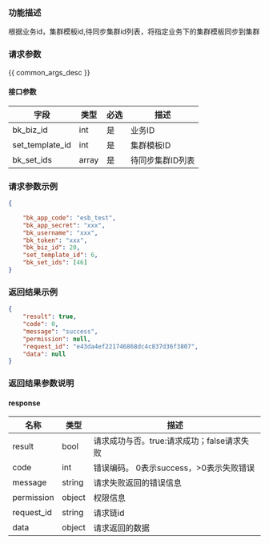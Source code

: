 ### 功能描述

根据业务id，集群模板id,待同步集群id列表，将指定业务下的集群模板同步到集群

### 请求参数

{{ common_args_desc }}

#### 接口参数

| 字段                  | 类型   | 必选 | 描述           |
| -------------------- | ------ | ---- | ------------- |
| bk_biz_id            | int    | 是   | 业务ID         |
| set_template_id      | int    | 是   | 集群模板ID      |
| bk_set_ids           | array  | 是   | 待同步集群ID列表 |


### 请求参数示例

```json
{

    "bk_app_code": "esb_test",
    "bk_app_secret": "xxx",
    "bk_username": "xxx",
    "bk_token": "xxx",
    "bk_biz_id": 20,
    "set_template_id": 6,
    "bk_set_ids": [46]
}
```

### 返回结果示例

```json
{
    "result": true,
    "code": 0,
    "message": "success",
    "permission": null,
    "request_id": "e43da4ef221746868dc4c837d36f3807",
    "data": null
}
```

### 返回结果参数说明

#### response

| 名称    | 类型   | 描述                                    |
| ------- | ------ | ------------------------------------- |
| result  | bool   | 请求成功与否。true:请求成功；false请求失败 |
| code    | int    | 错误编码。 0表示success，>0表示失败错误   |
| message | string | 请求失败返回的错误信息                   |
| permission    | object | 权限信息    |
| request_id    | string | 请求链id    |
| data    | object | 请求返回的数据                          |
